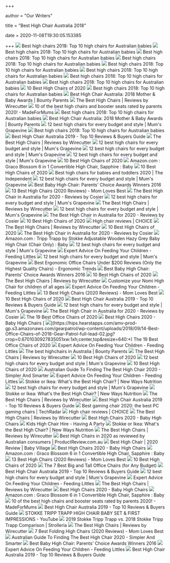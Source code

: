 +++
        
author = "Our Writers"
        
title = "Best High Chair Australia 2018"
        
date = 2020-11-08T19:30:05.153385
        
+++
[ ![](https://babyology.com.au/wp-content/uploads/2019/03/best-high-chairs-2018.jpg)](https://babyology.com.au/wp-content/uploads/2019/03/best-high-chairs-2018.jpg) Best high chairs 2018: Top 10 high chairs for Australian babies
[ ![](https://cdn.babyology.com.au/wp-content/uploads/2018/11/best-highchairs-2018-2019-006.jpg)](https://cdn.babyology.com.au/wp-content/uploads/2018/11/best-highchairs-2018-2019-006.jpg) Best high chairs 2018: Top 10 high chairs for Australian babies
[ ![](https://cdn.babyology.com.au/wp-content/uploads/2018/11/best-highchairs-2018-2019-005.jpg)](https://cdn.babyology.com.au/wp-content/uploads/2018/11/best-highchairs-2018-2019-005.jpg) Best high chairs 2018: Top 10 high chairs for Australian babies
[ ![](https://cdn.babyology.com.au/wp-content/uploads/2018/11/best-highchairs-2018-2019-001.jpg)](https://cdn.babyology.com.au/wp-content/uploads/2018/11/best-highchairs-2018-2019-001.jpg) Best high chairs 2018: Top 10 high chairs for Australian babies
[ ![](https://cdn.babyology.com.au/wp-content/uploads/2018/11/best-highchairs-2018-2019-002.jpg)](https://cdn.babyology.com.au/wp-content/uploads/2018/11/best-highchairs-2018-2019-002.jpg) Best high chairs 2018: Top 10 high chairs for Australian babies
[ ![](https://cdn.babyology.com.au/wp-content/uploads/2018/11/best-highchairs-2018-2019-008.jpg)](https://cdn.babyology.com.au/wp-content/uploads/2018/11/best-highchairs-2018-2019-008.jpg) Best high chairs 2018: Top 10 high chairs for Australian babies
[ ![](https://cdn.babyology.com.au/wp-content/uploads/2018/11/best-highchairs-2018-2019-009.jpg)](https://cdn.babyology.com.au/wp-content/uploads/2018/11/best-highchairs-2018-2019-009.jpg) Best high chairs 2018: Top 10 high chairs for Australian babies
[ ![](https://cdn.babyology.com.au/wp-content/uploads/2018/11/best-highchairs-2018-2019-007.jpg)](https://cdn.babyology.com.au/wp-content/uploads/2018/11/best-highchairs-2018-2019-007.jpg) Best high chairs 2018: Top 10 high chairs for Australian babies
[ ![](https://res.cloudinary.com/babylist/image/upload/f_auto,q_auto:best,c_scale/v1584597701/Best-of-high-chairs-2020-pin_glxmjb.jpg)](https://res.cloudinary.com/babylist/image/upload/f_auto,q_auto:best,c_scale/v1584597701/Best-of-high-chairs-2020-pin_glxmjb.jpg) 10 Best High Chairs of 2020
[ ![](https://cdn.babyology.com.au/wp-content/uploads/2018/11/best-highchairs-2018-2019-0010.jpg)](https://cdn.babyology.com.au/wp-content/uploads/2018/11/best-highchairs-2018-2019-0010.jpg) Best high chairs 2018: Top 10 high chairs for Australian babies
[ ![](https://dm2lt5affv343.cloudfront.net/bounty/2019/12/13102801/high-chair.jpg?width=1200&quality=75&mode=crop)](https://dm2lt5affv343.cloudfront.net/bounty/2019/12/13102801/high-chair.jpg?width=1200&quality=75&mode=crop) Best High Chair Australia: 2018 Mother & Baby Awards | Bounty Parents
[ ![](https://cdn.thewirecutter.com/wp-content/uploads/2017/07/high-chairs-2x1-fullres-4207-600x300.jpg)](https://cdn.thewirecutter.com/wp-content/uploads/2017/07/high-chairs-2x1-fullres-4207-600x300.jpg) The Best High Chairs | Reviews by Wirecutter
[ ![](https://images.immediate.co.uk/production/volatile/sites/28/2018/03/composite-highchairs-boosters-d8e3857.jpg?quality=90&resize=768,574)](https://images.immediate.co.uk/production/volatile/sites/28/2018/03/composite-highchairs-boosters-d8e3857.jpg?quality=90&resize=768,574) 10 of the best high chairs and booster seats rated by parents 2020! -  MadeForMums
[ ![](https://cdn.babyology.com.au/wp-content/uploads/2018/11/best-highchairs-2018-2019-003.jpg)](https://cdn.babyology.com.au/wp-content/uploads/2018/11/best-highchairs-2018-2019-003.jpg) Best high chairs 2018: Top 10 high chairs for Australian babies
[ ![](https://dm2lt5affv343.cloudfront.net/bounty/2019/12/13102734/1537406671337_HIGHCHAIRSilver.jpg?width=690&mode=crop&anchor=topcenter&quality=75)](https://dm2lt5affv343.cloudfront.net/bounty/2019/12/13102734/1537406671337_HIGHCHAIRSilver.jpg?width=690&mode=crop&anchor=topcenter&quality=75) Best High Chair Australia: 2018 Mother & Baby Awards | Bounty Parents
[ ![](https://cdn.mumsgrapevine.com.au/site/wp-content/uploads/2020/06/redsbaby_feature_750x500-660x440.jpg)](https://cdn.mumsgrapevine.com.au/site/wp-content/uploads/2020/06/redsbaby_feature_750x500-660x440.jpg) 12 best high chairs for every budget and style | Mum's Grapevine
[ ![](https://cdn.babyology.com.au/wp-content/uploads/2018/11/best-highchairs-2018-2019-004.jpg)](https://cdn.babyology.com.au/wp-content/uploads/2018/11/best-highchairs-2018-2019-004.jpg) Best high chairs 2018: Top 10 high chairs for Australian babies
[ ![](https://www.andyspick.com/wp-content/uploads/2017/04/Best-Baby-High-Chair.jpg)](https://www.andyspick.com/wp-content/uploads/2017/04/Best-Baby-High-Chair.jpg) Best High Chair Australia 2019 - Top 10 Reviews & Buyers Guide
[ ![](https://d1b5h9psu9yexj.cloudfront.net/19979/IKEA-Antilop_20170714-211523_fullsize.jpg)](https://d1b5h9psu9yexj.cloudfront.net/19979/IKEA-Antilop_20170714-211523_fullsize.jpg) The Best High Chairs | Reviews by Wirecutter
[ ![](https://cdn.mumsgrapevine.com.au/site/wp-content/uploads/2020/06/redsbaby_750x500-660x440.jpg)](https://cdn.mumsgrapevine.com.au/site/wp-content/uploads/2020/06/redsbaby_750x500-660x440.jpg) 12 best high chairs for every budget and style | Mum's Grapevine
[ ![](https://cdn.mumsgrapevine.com.au/site/wp-content/uploads/2018/03/Evolu-2-high-chair-FI-360x240.jpg)](https://cdn.mumsgrapevine.com.au/site/wp-content/uploads/2018/03/Evolu-2-high-chair-FI-360x240.jpg) 12 best high chairs for every budget and style | Mum's Grapevine
[ ![](https://cdn.mumsgrapevine.com.au/site/wp-content/uploads/2020/06/Best-High-Chair_FI_2-660x440.jpg)](https://cdn.mumsgrapevine.com.au/site/wp-content/uploads/2020/06/Best-High-Chair_FI_2-660x440.jpg) 12 best high chairs for every budget and style | Mum's Grapevine
[ ![](https://images.ctfassets.net/50gzycvace50/7d09ed0033c269584863bb8807f67aec0a013f78a169557b45147524e8b76bf8/a53840f6c59a37e6f6e294ebad46216a/7d09ed0033c269584863bb8807f67aec0a013f78a169557b45147524e8b76bf8.png?fl=progressive&fm=jpg&bg=rgb:f9f9f9&w=620&h=620)](https://images.ctfassets.net/50gzycvace50/7d09ed0033c269584863bb8807f67aec0a013f78a169557b45147524e8b76bf8/a53840f6c59a37e6f6e294ebad46216a/7d09ed0033c269584863bb8807f67aec0a013f78a169557b45147524e8b76bf8.png?fl=progressive&fm=jpg&bg=rgb:f9f9f9&w=620&h=620) 10 Best High Chairs of 2020
[ ![](https://images-na.ssl-images-amazon.com/images/I/81fRxbXqCZL._SL1500_.jpg)](https://images-na.ssl-images-amazon.com/images/I/81fRxbXqCZL._SL1500_.jpg) Amazon.com : Graco Blossom 6 in 1 Convertible High Chair, Sapphire : Baby
[ ![](https://images.ctfassets.net/50gzycvace50/59icNHAUvxJ4dsTTPYox5i/ded83c5793f9fc219f68c06dc0034f26/1_319628_product.png?fl=progressive&fm=jpg&bg=rgb:f9f9f9&w=620&h=620)](https://images.ctfassets.net/50gzycvace50/59icNHAUvxJ4dsTTPYox5i/ded83c5793f9fc219f68c06dc0034f26/1_319628_product.png?fl=progressive&fm=jpg&bg=rgb:f9f9f9&w=620&h=620) 10 Best High Chairs of 2020
[ ![](https://static.independent.co.uk/s3fs-public/thumbnails/image/2020/04/02/17/best-high-chairs-baby-toddler-indybest.jpg?width=982&height=726)](https://static.independent.co.uk/s3fs-public/thumbnails/image/2020/04/02/17/best-high-chairs-baby-toddler-indybest.jpg?width=982&height=726) Best high chairs for babies and toddlers 2020 | The Independent
[ ![](https://cdn.mumsgrapevine.com.au/site/wp-content/uploads/2020/06/childcare360_2_750x500-660x440.jpg)](https://cdn.mumsgrapevine.com.au/site/wp-content/uploads/2020/06/childcare360_2_750x500-660x440.jpg) 12 best high chairs for every budget and style | Mum's Grapevine
[ ![](http://www.smh.com.au/cqstatic/grpw4k/RECOMMENDED-hichair-stokke.jpg)](http://www.smh.com.au/cqstatic/grpw4k/RECOMMENDED-hichair-stokke.jpg) Best Baby High Chair: Parents' Choice Awards Winners 2016
[ ![](https://m.media-amazon.com/images/I/41eXLZbAKuL.jpg)](https://m.media-amazon.com/images/I/41eXLZbAKuL.jpg) 13 Best High Chairs (2020 Reviews) - Mom Loves Best
[ ![](https://assets-global.website-files.com/5d226a64396cc01f6fdbc038/5f88cce5146a2acf17e2d055_The-Best-High-Chair-by-Cosier.jpg)](https://assets-global.website-files.com/5d226a64396cc01f6fdbc038/5f88cce5146a2acf17e2d055_The-Best-High-Chair-by-Cosier.jpg) The Best High Chair in Australia for 2020 - Reviews by Cosier
[ ![](https://cdn.mumsgrapevine.com.au/site/wp-content/uploads/2020/06/stokke2_750x500-660x440.jpg)](https://cdn.mumsgrapevine.com.au/site/wp-content/uploads/2020/06/stokke2_750x500-660x440.jpg) 12 best high chairs for every budget and style | Mum's Grapevine
[ ![](https://cdn.thewirecutter.com/wp-content/uploads/2017/07/high-chairs-lowres-4229.jpg)](https://cdn.thewirecutter.com/wp-content/uploads/2017/07/high-chairs-lowres-4229.jpg) The Best High Chairs | Reviews by Wirecutter
[ ![](https://cdn.mumsgrapevine.com.au/site/wp-content/uploads/2020/06/Childhome_750x500-660x440.jpg)](https://cdn.mumsgrapevine.com.au/site/wp-content/uploads/2020/06/Childhome_750x500-660x440.jpg) 12 best high chairs for every budget and style | Mum's Grapevine
[ ![](https://assets-global.website-files.com/5d226a64396cc01f6fdbc038/5f88cac63ea1b91bb00261de_antilop-highchair-with-tray-inline.jpg)](https://assets-global.website-files.com/5d226a64396cc01f6fdbc038/5f88cac63ea1b91bb00261de_antilop-highchair-with-tray-inline.jpg) The Best High Chair in Australia for 2020 - Reviews by Cosier
[ ![](https://i.ytimg.com/vi/Y5E8sESEn80/maxresdefault.jpg)](https://i.ytimg.com/vi/Y5E8sESEn80/maxresdefault.jpg) 10 Best High Chairs of 2020
[ ![](https://pdbimg.choice.com.au/4baby-icon-2-in-1-ea11945-highchair_1_thumbnail.JPG)](https://pdbimg.choice.com.au/4baby-icon-2-in-1-ea11945-highchair_1_thumbnail.JPG) High chair reviews | CHOICE
[ ![](https://d1b5h9psu9yexj.cloudfront.net/19980/BabyBj--rn-High-Chair_20180214-151900_full.jpg)](https://d1b5h9psu9yexj.cloudfront.net/19980/BabyBj--rn-High-Chair_20180214-151900_full.jpg) The Best High Chairs | Reviews by Wirecutter
[ ![](https://images.ctfassets.net/50gzycvace50/d13d2104d639c358bbd4b769e66c6b1ad06c62bea3b41a93ae934b528cc5c7c2/6bf1ee68044409d5a443a68d0930b97e/d13d2104d639c358bbd4b769e66c6b1ad06c62bea3b41a93ae934b528cc5c7c2.png?fl=progressive&fm=jpg&bg=rgb:f9f9f9&w=620&h=620)](https://images.ctfassets.net/50gzycvace50/d13d2104d639c358bbd4b769e66c6b1ad06c62bea3b41a93ae934b528cc5c7c2/6bf1ee68044409d5a443a68d0930b97e/d13d2104d639c358bbd4b769e66c6b1ad06c62bea3b41a93ae934b528cc5c7c2.png?fl=progressive&fm=jpg&bg=rgb:f9f9f9&w=620&h=620) 10 Best High Chairs of 2020
[ ![](https://assets-global.website-files.com/5d226a64396cc01f6fdbc038/5f88c26eb8cd04306dd87d77_Stokke%20Tripp%20Trapp-inline.jpg)](https://assets-global.website-files.com/5d226a64396cc01f6fdbc038/5f88c26eb8cd04306dd87d77_Stokke%20Tripp%20Trapp-inline.jpg) The Best High Chair in Australia for 2020 - Reviews by Cosier
[ ![](https://images-na.ssl-images-amazon.com/images/I/61dCCM2zi2L._SL1500_.jpg)](https://images-na.ssl-images-amazon.com/images/I/61dCCM2zi2L._SL1500_.jpg) Amazon.com : Tripp Trapp by Stokke Adjustable Wooden Hazy Grey Baby High  Chair (Chair Only) : Baby
[ ![](https://cdn.mumsgrapevine.com.au/site/wp-content/uploads/2020/06/IKEA_antilop2_750x500-660x440.jpg)](https://cdn.mumsgrapevine.com.au/site/wp-content/uploads/2020/06/IKEA_antilop2_750x500-660x440.jpg) 12 best high chairs for every budget and style | Mum's Grapevine
[ ![](http://www.feedinglittles.com/uploads/4/8/5/9/48592227/copy-of-copy-of-5-spoon-feeding-mistakes-most-parents-make-3_orig.png)](http://www.feedinglittles.com/uploads/4/8/5/9/48592227/copy-of-copy-of-5-spoon-feeding-mistakes-most-parents-make-3_orig.png) Expert Advice On Feeding Your Children - Feeding Littles
[ ![](https://cdn.mumsgrapevine.com.au/site/wp-content/uploads/2020/06/iCandyMi_750x500-660x440.jpg)](https://cdn.mumsgrapevine.com.au/site/wp-content/uploads/2020/06/iCandyMi_750x500-660x440.jpg) 12 best high chairs for every budget and style | Mum's Grapevine
[ ![](http://ergonomictrends.com/wp-content/uploads/2018/01/best-ergonomic-office-chairs-under-200.png)](http://ergonomictrends.com/wp-content/uploads/2018/01/best-ergonomic-office-chairs-under-200.png) Best Ergonomic Office Chairs Under $200 Reviews (Only the Highest Quality  Chairs) - Ergonomic Trends
[ ![](http://www.smh.com.au/cqstatic/grpw4j/WINNER-hichair-ikea.jpg)](http://www.smh.com.au/cqstatic/grpw4j/WINNER-hichair-ikea.jpg) Best Baby High Chair: Parents' Choice Awards Winners 2016
[ ![](https://images.ctfassets.net/50gzycvace50/1xMcZmxWi8yudIF69o2TzA/eca3f9a95006490a19b338b1095936c1/baby-jogger-city-bistro-high-chair-photo.jpg)](https://images.ctfassets.net/50gzycvace50/1xMcZmxWi8yudIF69o2TzA/eca3f9a95006490a19b338b1095936c1/baby-jogger-city-bistro-high-chair-photo.jpg) 10 Best High Chairs of 2020
[ ![](https://cdn.thewirecutter.com/wp-content/uploads/2017/07/high-chairs-lowres-4160.jpg)](https://cdn.thewirecutter.com/wp-content/uploads/2017/07/high-chairs-lowres-4160.jpg) The Best High Chairs | Reviews by Wirecutter
[ ![](http://evomove.com/media/228653/nomi_awards.jpg)](http://evomove.com/media/228653/nomi_awards.jpg) Customize your Nomi High Chair for children of all ages
[ ![](http://www.feedinglittles.com/uploads/4/8/5/9/48592227/img-9791_orig.jpg)](http://www.feedinglittles.com/uploads/4/8/5/9/48592227/img-9791_orig.jpg) Expert Advice On Feeding Your Children - Feeding Littles
[ ![](https://m.media-amazon.com/images/I/41aIwacSGpL.jpg)](https://m.media-amazon.com/images/I/41aIwacSGpL.jpg) 13 Best High Chairs (2020 Reviews) - Mom Loves Best
[ ![](https://images.ctfassets.net/50gzycvace50/1PAo4Q60o8eIKkSOuY262A/95db50d52b659c509e95c33df1950e78/fisher-price-spacesaver-high-chair-photo.jpg)](https://images.ctfassets.net/50gzycvace50/1PAo4Q60o8eIKkSOuY262A/95db50d52b659c509e95c33df1950e78/fisher-price-spacesaver-high-chair-photo.jpg) 10 Best High Chairs of 2020
[ ![](https://bestaussiereviews.com/wp-content/uploads/2018/05/Hero_HighChairs.jpg)](https://bestaussiereviews.com/wp-content/uploads/2018/05/Hero_HighChairs.jpg) Best High Chair Australia 2019 - Top 10 Reviews & Buyers Guide
[ ![](https://cdn.mumsgrapevine.com.au/site/wp-content/uploads/2020/06/High-Chairs-PIN.jpg)](https://cdn.mumsgrapevine.com.au/site/wp-content/uploads/2020/06/High-Chairs-PIN.jpg) 12 best high chairs for every budget and style | Mum's Grapevine
[ ![](https://assets-global.website-files.com/5d226a64396cc01f6fdbc038/5f88ca4afa59f0841b162cff_Star%20Kidz%20Bimberi-inline.jpg)](https://assets-global.website-files.com/5d226a64396cc01f6fdbc038/5f88ca4afa59f0841b162cff_Star%20Kidz%20Bimberi-inline.jpg) The Best High Chair in Australia for 2020 - Reviews by Cosier
[ ![](https://hips.hearstapps.com/amv-prod-gp.s3.amazonaws.com/gearpatrol/wp-content/uploads/2018/09/14-Best-Office-Chairs-of-2018-Gear-Patrol-feature.jpg)](https://hips.hearstapps.com/amv-prod-gp.s3.amazonaws.com/gearpatrol/wp-content/uploads/2018/09/14-Best-Office-Chairs-of-2018-Gear-Patrol-feature.jpg) The 19 Best Office Chairs of 2020
[ ![](https://images.agoramedia.com/wte3.0/gcms/Peg-Perego-Siesta-High-Chair-Editors-Choice.jpg)](https://images.agoramedia.com/wte3.0/gcms/Peg-Perego-Siesta-High-Chair-Editors-Choice.jpg) Best High Chairs 2020 - Baby High Chairs
[ ![](https://hips.hearstapps.com/amv-prod-gp.s3.amazonaws.com/gearpatrol/wp-content/uploads/2018/09/14-Best-Office-Chairs-of-2018-Gear-Patrol-full-lead-02.jpg?crop=0.6701030927835051xw:1xh;center,top&resize=640:*)](https://hips.hearstapps.com/amv-prod-gp.s3.amazonaws.com/gearpatrol/wp-content/uploads/2018/09/14-Best-Office-Chairs-of-2018-Gear-Patrol-full-lead-02.jpg?crop=0.6701030927835051xw:1xh;center,top&resize=640:*) The 19 Best Office Chairs of 2020
[ ![](http://www.feedinglittles.com/uploads/4/8/5/9/48592227/44863262-10156974533688958-7294274191522529280-o_orig.jpg)](http://www.feedinglittles.com/uploads/4/8/5/9/48592227/44863262-10156974533688958-7294274191522529280-o_orig.jpg) Expert Advice On Feeding Your Children - Feeding Littles
[ ![](https://dm2lt5affv343.cloudfront.net/bounty/2019/12/13102143/1505103665446_MB-Awards-HighChair-Bronze.jpg?width=690&mode=crop&anchor=topcenter&quality=75)](https://dm2lt5affv343.cloudfront.net/bounty/2019/12/13102143/1505103665446_MB-Awards-HighChair-Bronze.jpg?width=690&mode=crop&anchor=topcenter&quality=75) The best highchairs in Australia | Bounty Parents
[ ![](https://cdn.thewirecutter.com/wp-content/uploads/2017/07/high-chairs-lowres-3901.jpg)](https://cdn.thewirecutter.com/wp-content/uploads/2017/07/high-chairs-lowres-3901.jpg) The Best High Chairs | Reviews by Wirecutter
[ ![](https://images.ctfassets.net/50gzycvace50/e4272006301118c398306a52b402a810e6aab75fa025cd1d73c85c8cb07e0e3c/d010123be3f325f8232b8120594f8271/e4272006301118c398306a52b402a810e6aab75fa025cd1d73c85c8cb07e0e3c.png?fl=progressive&fm=jpg&bg=rgb:f9f9f9&w=620&h=620)](https://images.ctfassets.net/50gzycvace50/e4272006301118c398306a52b402a810e6aab75fa025cd1d73c85c8cb07e0e3c/d010123be3f325f8232b8120594f8271/e4272006301118c398306a52b402a810e6aab75fa025cd1d73c85c8cb07e0e3c.png?fl=progressive&fm=jpg&bg=rgb:f9f9f9&w=620&h=620) 10 Best High Chairs of 2020
[ ![](https://cdn.mumsgrapevine.com.au/site/wp-content/uploads/2020/06/PhilTed_poppy_750x500-660x440.jpg)](https://cdn.mumsgrapevine.com.au/site/wp-content/uploads/2020/06/PhilTed_poppy_750x500-660x440.jpg) 12 best high chairs for every budget and style | Mum's Grapevine
[ ![](https://i.ytimg.com/vi/dz0rOr8Gmng/hqdefault.jpg)](https://i.ytimg.com/vi/dz0rOr8Gmng/hqdefault.jpg) 10 Best High Chairs of 2020
[ ![](https://simplerandsmarter.com.au/wp-content/uploads/2017/09/top-high-chairs-copy.png)](https://simplerandsmarter.com.au/wp-content/uploads/2017/09/top-high-chairs-copy.png) Australian Guide To Finding The Best High Chair 2020 - Simpler And Smarter
[ ![](http://www.feedinglittles.com/uploads/4/8/5/9/48592227/img-0232_orig.jpeg)](http://www.feedinglittles.com/uploads/4/8/5/9/48592227/img-0232_orig.jpeg) Expert Advice On Feeding Your Children - Feeding Littles
[ ![](https://mk0newwaysnutrij832h.kinstacdn.com/wp-content/uploads/2018/10/high-chairs-0440.jpg)](https://mk0newwaysnutrij832h.kinstacdn.com/wp-content/uploads/2018/10/high-chairs-0440.jpg) Stokke or Ikea: What's the Best High Chair? | New Ways Nutrition
[ ![](https://cdn.mumsgrapevine.com.au/site/wp-content/uploads/2020/06/nuna_zaaz_750x500-660x440.jpg)](https://cdn.mumsgrapevine.com.au/site/wp-content/uploads/2020/06/nuna_zaaz_750x500-660x440.jpg) 12 best high chairs for every budget and style | Mum's Grapevine
[ ![](https://mk0newwaysnutrij832h.kinstacdn.com/wp-content/uploads/2018/10/stokke-0360.jpg)](https://mk0newwaysnutrij832h.kinstacdn.com/wp-content/uploads/2018/10/stokke-0360.jpg) Stokke or Ikea: What's the Best High Chair? | New Ways Nutrition
[ ![](https://cdn.thewirecutter.com/wp-content/uploads/2017/07/high-chairs-lowres-4228.jpg)](https://cdn.thewirecutter.com/wp-content/uploads/2017/07/high-chairs-lowres-4228.jpg) The Best High Chairs | Reviews by Wirecutter
[ ![](https://images-na.ssl-images-amazon.com/images/I/81-bbRiWU2L._SL1500_.jpg)](https://images-na.ssl-images-amazon.com/images/I/81-bbRiWU2L._SL1500_.jpg) Best High Chair Australia 2019 - Top 10 Reviews & Buyers Guide
[ ![](https://cdn.mos.cms.futurecdn.net/8uyuPRKS2svHBhMZkZYkFg.jpg)](https://cdn.mos.cms.futurecdn.net/8uyuPRKS2svHBhMZkZYkFg.jpg) Best gaming chair 2020: the best PC gaming chairs | TechRadar
[ ![](https://pdbimg.choice.com.au/steelcraft-matisse-hi-lo-high-chair_1_thumbnail.JPG)](https://pdbimg.choice.com.au/steelcraft-matisse-hi-lo-high-chair_1_thumbnail.JPG) High chair reviews | CHOICE
[ ![](https://d1b5h9psu9yexj.cloudfront.net/19982/Fisher-Price-Healthy-Care-Deluxe-Booster-Seat_20180319-165332_full.jpg)](https://d1b5h9psu9yexj.cloudfront.net/19982/Fisher-Price-Healthy-Care-Deluxe-Booster-Seat_20180319-165332_full.jpg) The Best High Chairs | Reviews by Wirecutter
[ ![](http://images.agoramedia.com/wte3.0/gcms/Best-High-Chairs-2020-722x406.jpg?width=414)](http://images.agoramedia.com/wte3.0/gcms/Best-High-Chairs-2020-722x406.jpg?width=414) Best High Chairs 2020 - Baby High Chairs
[ ![](https://www.havingaparty.net.au/wp-content/uploads/2018/12/Kids-High-Chair-Hire.jpg)](https://www.havingaparty.net.au/wp-content/uploads/2018/12/Kids-High-Chair-Hire.jpg) Kids High Chair Hire - Having A Party
[ ![](https://mk0newwaysnutrij832h.kinstacdn.com/wp-content/uploads/2018/10/high-chairs-0421.jpg)](https://mk0newwaysnutrij832h.kinstacdn.com/wp-content/uploads/2018/10/high-chairs-0421.jpg) Stokke or Ikea: What's the Best High Chair? | New Ways Nutrition
[ ![](https://cdn.thewirecutter.com/wp-content/uploads/2017/07/high-chairs-lowres-3854.jpg)](https://cdn.thewirecutter.com/wp-content/uploads/2017/07/high-chairs-lowres-3854.jpg) The Best High Chairs | Reviews by Wirecutter
[ ![](https://cdn.productreview.com.au/resize/listing-picture/c9455be0-415c-4207-9b1b-2bc8fd8e9a4d?width=170&height=170&v=2)](https://cdn.productreview.com.au/resize/listing-picture/c9455be0-415c-4207-9b1b-2bc8fd8e9a4d?width=170&height=170&v=2) Best High Chairs in 2020 as reviewed by Australian consumers |  ProductReview.com.au
[ ![](https://www.babyvillage.com.au/BabyVillage/media/BabyVillageLibrary/Blog%20Articles/Blog%20Tile%20Images/BabyJogger_Bistro_Final.jpg?ext=.jpg)](https://www.babyvillage.com.au/BabyVillage/media/BabyVillageLibrary/Blog%20Articles/Blog%20Tile%20Images/BabyJogger_Bistro_Final.jpg?ext=.jpg) Best High Chair | 2020 Review | Baby Village
[ ![](https://images.agoramedia.com/wte3.0/gcms/wte-awards-2019-mom-pick-Graco-Table2Table-Premier-Fold-7-in-1-Highchair.jpg)](https://images.agoramedia.com/wte3.0/gcms/wte-awards-2019-mom-pick-Graco-Table2Table-Premier-Fold-7-in-1-Highchair.jpg) Best High Chairs 2020 - Baby High Chairs
[ ![](https://m.media-amazon.com/images/S/aplus-media/vc/0b599015-f602-4df8-9337-b54f5e260162._CR0,0,970,300_PT0_SX970__.jpg)](https://m.media-amazon.com/images/S/aplus-media/vc/0b599015-f602-4df8-9337-b54f5e260162._CR0,0,970,300_PT0_SX970__.jpg) Amazon.com : Graco Blossom 6 in 1 Convertible High Chair, Sapphire : Baby
[ ![](https://m.media-amazon.com/images/I/310SRTon0RL.jpg)](https://m.media-amazon.com/images/I/310SRTon0RL.jpg) 13 Best High Chairs (2020 Reviews) - Mom Loves Best
[ ![](https://images.ctfassets.net/50gzycvace50/d9c68a3136c419663d160b24ac40d671078b41f3c851bdc80e7be75699ea00f6/ba97c2e8aef38d19cc4b292507b72928/d9c68a3136c419663d160b24ac40d671078b41f3c851bdc80e7be75699ea00f6.png?fl=progressive&fm=jpg&bg=rgb:f9f9f9&w=620&h=620)](https://images.ctfassets.net/50gzycvace50/d9c68a3136c419663d160b24ac40d671078b41f3c851bdc80e7be75699ea00f6/ba97c2e8aef38d19cc4b292507b72928/d9c68a3136c419663d160b24ac40d671078b41f3c851bdc80e7be75699ea00f6.png?fl=progressive&fm=jpg&bg=rgb:f9f9f9&w=620&h=620) 10 Best High Chairs of 2020
[ ![](https://techguided.com/wp-content/uploads/2018/08/best-big-and-tall-office-chairs.jpg)](https://techguided.com/wp-content/uploads/2018/08/best-big-and-tall-office-chairs.jpg) The 7 Best Big and Tall Office Chairs (for Any Budget)
[ ![](https://images-na.ssl-images-amazon.com/images/I/71FpMuoVZOL._SL1500_.jpg)](https://images-na.ssl-images-amazon.com/images/I/71FpMuoVZOL._SL1500_.jpg) Best High Chair Australia 2019 - Top 10 Reviews & Buyers Guide
[ ![](https://cdn.mumsgrapevine.com.au/site/wp-content/uploads/2020/06/leander_750x500-660x440.jpg)](https://cdn.mumsgrapevine.com.au/site/wp-content/uploads/2020/06/leander_750x500-660x440.jpg) 12 best high chairs for every budget and style | Mum's Grapevine
[ ![](http://www.feedinglittles.com/uploads/4/8/5/9/48592227/img-6017_orig.jpg)](http://www.feedinglittles.com/uploads/4/8/5/9/48592227/img-6017_orig.jpg) Expert Advice On Feeding Your Children - Feeding Littles
[ ![](https://cdn.thewirecutter.com/wp-content/uploads/2017/07/high-chairs-lowres-3962.jpg)](https://cdn.thewirecutter.com/wp-content/uploads/2017/07/high-chairs-lowres-3962.jpg) The Best High Chairs | Reviews by Wirecutter
[ ![](https://images.agoramedia.com/wte3.0/gcms/Bloom-Fresco-Contempoarary-High-Chair-Frame-Only.jpg)](https://images.agoramedia.com/wte3.0/gcms/Bloom-Fresco-Contempoarary-High-Chair-Frame-Only.jpg) Best High Chairs 2020 - Baby High Chairs
[ ![](https://m.media-amazon.com/images/I/71PeAUiV-rL._AC_SS350_.jpg)](https://m.media-amazon.com/images/I/71PeAUiV-rL._AC_SS350_.jpg) Amazon.com : Graco Blossom 6 in 1 Convertible High Chair, Sapphire : Baby
[ ![](https://images.immediate.co.uk/production/volatile/sites/28/2018/03/icandy-michair-bf71077.jpg?quality=90&resize=620%2C413)](https://images.immediate.co.uk/production/volatile/sites/28/2018/03/icandy-michair-bf71077.jpg?quality=90&resize=620%2C413) 10 of the best high chairs and booster seats rated by parents 2020! -  MadeForMums
[ ![](https://images-na.ssl-images-amazon.com/images/I/81edMKMxdpL._SL1500_.jpg)](https://images-na.ssl-images-amazon.com/images/I/81edMKMxdpL._SL1500_.jpg) Best High Chair Australia 2019 - Top 10 Reviews & Buyers Guide
[ ![](https://i.ytimg.com/vi/q2TVXBya5Ok/maxresdefault.jpg)](https://i.ytimg.com/vi/q2TVXBya5Ok/maxresdefault.jpg) STOKKE TRIPP TRAPP HIGH CHAIR BABY SET & FIRST IMPRESSIONS - YouTube
[ ![](https://cdn.shopify.com/s/files/1/1149/0150/files/Comparison_blog_posts_7e5b5083-991a-4940-96b7-7b57f3ec00c6_1024x1024.png?v=1544126681)](https://cdn.shopify.com/s/files/1/1149/0150/files/Comparison_blog_posts_7e5b5083-991a-4940-96b7-7b57f3ec00c6_1024x1024.png?v=1544126681) 2019 Stokke Tripp Trapp vs. 2018 Stokke Tripp Trapp Comparison | Strolleria
[ ![](https://cdn.thewirecutter.com/wp-content/uploads/2020/01/foldingchairs-lowres--330x220.jpg)](https://cdn.thewirecutter.com/wp-content/uploads/2020/01/foldingchairs-lowres--330x220.jpg) The Best High Chairs | Reviews by Wirecutter
[ ![](https://m.media-amazon.com/images/I/41IF-9vxTLL.jpg)](https://m.media-amazon.com/images/I/41IF-9vxTLL.jpg) 7 Best Folding High Chairs (2020 Reviews) - Mom Loves Best
[ ![](https://simplerandsmarter.com.au/wp-content/uploads/2020/02/CHILDCARE-360-High-Chair.jpg)](https://simplerandsmarter.com.au/wp-content/uploads/2020/02/CHILDCARE-360-High-Chair.jpg) Australian Guide To Finding The Best High Chair 2020 - Simpler And Smarter
[ ![](http://www.essentialbaby.com.au/content/dam/images/g/r/p/w/a/e/image.related.articleLeadwide.620x349.grpitg.png/1475128474420.jpg)](http://www.essentialbaby.com.au/content/dam/images/g/r/p/w/a/e/image.related.articleLeadwide.620x349.grpitg.png/1475128474420.jpg) Best Baby High Chair: Parents' Choice Awards Winners 2016
[ ![](http://www.feedinglittles.com/uploads/4/8/5/9/48592227/ikea-tray-hack_orig.jpg)](http://www.feedinglittles.com/uploads/4/8/5/9/48592227/ikea-tray-hack_orig.jpg) Expert Advice On Feeding Your Children - Feeding Littles
[ ![](https://images-fe.ssl-images-amazon.com/images/I/41XIhAVQzhL.jpg)](https://images-fe.ssl-images-amazon.com/images/I/41XIhAVQzhL.jpg) Best High Chair Australia 2019 - Top 10 Reviews & Buyers Guide
